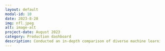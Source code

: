 ```yaml
---
layout: default
modal-id: 10
date: 2023-8-20
img: nfl.jpeg
alt: image-alt
project-date: August 2023
category: Production dashboard
description: Conducted an in-depth comparison of diverse machine learning and deep learning techniques to identify the most accurate model for predicting patients' risk of a heart attack.
---
```

